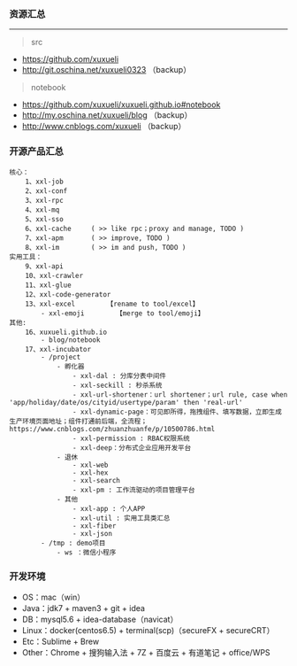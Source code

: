 ### 资源汇总

---
> src
- https://github.com/xuxueli
- http://git.oschina.net/xuxueli0323 （backup）

> notebook
- https://github.com/xuxueli/xuxueli.github.io#notebook
- http://my.oschina.net/xuxueli/blog （backup）
- http://www.cnblogs.com/xuxueli （backup）


### 开源产品汇总

    核心：
        1、xxl-job
        2、xxl-conf
        3、xxl-rpc
        4、xxl-mq
        5、xxl-sso
        6、xxl-cache     ( >> like rpc；proxy and manage, TODO )
        7、xxl-apm       ( >> improve, TODO )
        8、xxl-im        ( >> im and push, TODO )
    实用工具：
        9、xxl-api
        10、xxl-crawler
        11、xxl-glue
        12、xxl-code-generator
        13、xxl-excel        【rename to tool/excel】
            - xxl-emoji        【merge to tool/emoji】
    其他:
        16、xuxueli.github.io
            - blog/notebook
        17、xxl-incubator
            - /project
                - 孵化器
                    - xxl-dal : 分库分表中间件
                    - xxl-seckill : 秒杀系统
                    - xxl-url-shortener：url shortener；url rule, case when 'app/holiday/date/os/cityid/usertype/param' then 'real-url'
                    - xxl-dynamic-page：可见即所得，拖拽组件、填写数据，立即生成生产环境页面地址；组件打通前后端，全流程；https://www.cnblogs.com/zhuanzhuanfe/p/10500786.html
                    - xxl-permission : RBAC权限系统
                    - xxl-deep：分布式企业应用开发平台
                - 退休
                    - xxl-web
                    - xxl-hex
                    - xxl-search
                    - xxl-pm : 工作流驱动的项目管理平台
                - 其他
                    - xxl-app : 个人APP
                    - xxl-util : 实用工具类汇总
                    - xxl-fiber
                    - xxl-json
            - /tmp : demo项目
                - ws ：微信小程序
        
       
### 开发环境

- OS：mac（win）
- Java：jdk7 + maven3 + git + idea
- DB：mysql5.6 + idea-database（navicat） 
- Linux：docker(centos6.5) + terminal(scp)（secureFX + secureCRT）  
- Etc：Sublime + Brew
- Other：Chrome + 搜狗输入法 + 7Z + 百度云 + 有道笔记 + office/WPS
